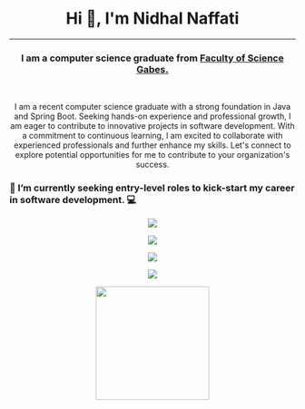 <h1 align="center">Hi 👋, I'm Nidhal Naffati</h1>
<hr>
<h3 align="center">I am a computer science graduate from <a href="http://www.fsg.rnu.tn/" target="_blank" rel="noreferrer">Faculty of Science Gabes.</a></h3>
<br>

<p align="center">
I am a recent computer science graduate with a strong foundation in Java and Spring Boot. Seeking hands-on experience and professional growth, I am eager to contribute to innovative projects in software development. With a commitment to continuous learning, I am excited to collaborate with experienced professionals and further enhance my skills. Let's connect to explore potential opportunities for me to contribute to your organization's success.
</p>

<h3> 🔭 I’m currently seeking entry-level roles to kick-start my career in software development. 💻</h3>

<p align="center">
  <a href="https://skillicons.dev">
    <img src="https://skillicons.dev/icons?i=java,spring,py,flask,js,ts,nodejs,electron" />
  </a>
</p>

<p align="center">
  <a href="https://skillicons.dev">
    <img src="https://skillicons.dev/icons?i=html,css,tailwind,bootstrap,js,ts,vue,nuxtjs,react" />
  </a>
</p>


<p align="center">
  <a href="https://skillicons.dev">
    <img src="https://skillicons.dev/icons?i=postgres,mysql,mongo,redis" />
  </a>
</p>


<p align="center">
  <a href="https://skillicons.dev">
    <img src="https://skillicons.dev/icons?i=git,linux,docker,maven,gradle,vscode,idea,postman" />
  </a>
</p>


<p align="center">
<a href="https://github.com/anuraghazra/convoychat">
  <img height=200 align="center" src="https://github-readme-stats.vercel.app/api/top-langs?username=NidhalNaffati&layout=compact&langs_count=8&card_width=320" />
</a>
</p>

